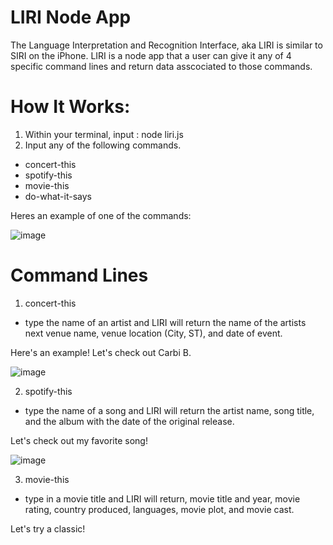 # LIRI Node App

The Language Interpretation and Recognition Interface, aka LIRI is similar to SIRI on the iPhone. LIRI is a node app that a user can give it any of 4 specific command lines and return data asscociated to those commands.

# How It Works:

1. Within your terminal, input : node liri.js
2. Input any of the following commands.
  - concert-this
  - spotify-this
  - movie-this
  - do-what-it-says
  
Heres an example of one of the commands:

![image](https://user-images.githubusercontent.com/48395099/60634915-bcf53d80-9dde-11e9-861b-f23f71d8abf2.png)

# Command Lines

1. concert-this
 - type the name of an artist and LIRI will return the name of the artists next venue name, venue location (City, ST), and date of event.
 
Here's an example! Let's check out Carbi B.

![image](https://user-images.githubusercontent.com/48395099/60635159-bdda9f00-9ddf-11e9-9970-e563e92dc9b6.png)

2. spotify-this
 - type the name of a song and LIRI will return the artist name, song title, and the album with the date of the original release.
 
 Let's check out my favorite song!
 
 ![image](https://user-images.githubusercontent.com/48395099/60635381-9801ca00-9de0-11e9-828f-7e854461d0e8.png)

3. movie-this
 - type in a movie title and LIRI will return, movie title and year, movie rating, country produced, languages, movie plot, and movie cast.
 
 Let's try a classic!
